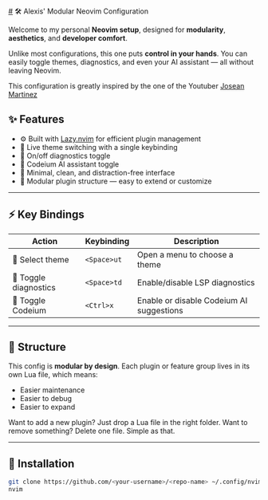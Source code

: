 [#](#.md) 🛠️ Alexis' Modular Neovim Configuration

Welcome to my personal **Neovim setup**, designed for **modularity**, **aesthetics**, and **developer comfort**.

Unlike most configurations, this one puts **control in your hands**. You can easily toggle themes, diagnostics, and even your AI assistant — all without leaving Neovim.

This configuration is greatly inspired by the one of the Youtuber [Josean Martinez](https://www.youtube.com/@joseanmartinez)

## ✨ Features

- ⚙️ Built with [Lazy.nvim](https://github.com/folke/lazy.nvim) for efficient plugin management
- 🎨 Live theme switching with a single keybinding
- 🚨 On/off diagnostics toggle
- 🤖 Codeium AI assistant toggle
- 🧼 Minimal, clean, and distraction-free interface
- 🧩 Modular plugin structure — easy to extend or customize

---

## ⚡ Key Bindings

| Action                | Keybinding  | Description                              |
| --------------------- | ----------- | ---------------------------------------- |
| 🎨 Select theme       | `<Space>ut` | Open a menu to choose a theme            |
| 🚨 Toggle diagnostics | `<Space>td` | Enable/disable LSP diagnostics           |
| 🤖 Toggle Codeium     | `<Ctrl>x`   | Enable or disable Codeium AI suggestions |

---

## 📁 Structure

This config is **modular by design**. Each plugin or feature group lives in its own Lua file, which means:

- Easier maintenance
- Easier to debug
- Easier to expand

Want to add a new plugin? Just drop a Lua file in the right folder. Want to remove something? Delete one file. Simple as that.

---

## 🚀 Installation

```bash
git clone https://github.com/<your-username>/<repo-name> ~/.config/nvim
nvim
```
